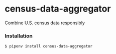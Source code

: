 # census-data-aggregator

Combine U.S. census data responsibly

### Installation

```bash
$ pipenv install census-data-aggregator
```
